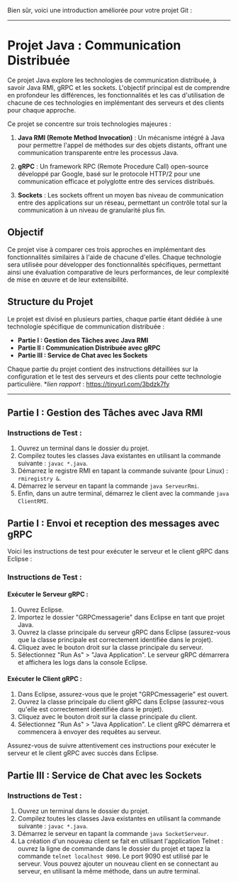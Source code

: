 Bien sûr, voici une introduction améliorée pour votre projet Git :

---

# Projet Java : Communication Distribuée

Ce projet Java explore les technologies de communication distribuée, à savoir Java RMI, gRPC et les sockets. L'objectif principal est de comprendre en profondeur les différences, les fonctionnalités et les cas d'utilisation de chacune de ces technologies en implémentant des serveurs et des clients pour chaque approche.

Ce projet se concentre sur trois technologies majeures :

1. **Java RMI (Remote Method Invocation)** : Un mécanisme intégré à Java pour permettre l'appel de méthodes sur des objets distants, offrant une communication transparente entre les processus Java.
2. **gRPC** : Un framework RPC (Remote Procedure Call) open-source développé par Google, basé sur le protocole HTTP/2 pour une communication efficace et polyglotte entre des services distribués.

3. **Sockets** : Les sockets offrent un moyen bas niveau de communication entre des applications sur un réseau, permettant un contrôle total sur la communication à un niveau de granularité plus fin.

## Objectif

Ce projet vise à comparer ces trois approches en implémentant des fonctionnalités similaires à l'aide de chacune d'elles. Chaque technologie sera utilisée pour développer des fonctionnalités spécifiques, permettant ainsi une évaluation comparative de leurs performances, de leur complexité de mise en œuvre et de leur extensibilité.

## Structure du Projet

Le projet est divisé en plusieurs parties, chaque partie étant dédiée à une technologie spécifique de communication distribuée :

- **Partie I : Gestion des Tâches avec Java RMI**
- **Partie II : Communication Distribuée avec gRPC**
- **Partie III : Service de Chat avec les Sockets**

Chaque partie du projet contient des instructions détaillées sur la configuration et le test des serveurs et des clients pour cette technologie particulière. \*_lien rapport_ : https://tinyurl.com/3bdzk7fy

---

## Partie I : Gestion des Tâches avec Java RMI

### Instructions de Test :

1. Ouvrez un terminal dans le dossier du projet.
2. Compilez toutes les classes Java existantes en utilisant la commande suivante : `javac *.java`.
3. Démarrez le registre RMI en tapant la commande suivante (pour Linux) : `rmiregistry &`.
4. Démarrez le serveur en tapant la commande `java ServeurRmi`.
5. Enfin, dans un autre terminal, démarrez le client avec la commande `java ClientRMI`.

## Partie I : Envoi et reception des messages avec gRPC

Voici les instructions de test pour exécuter le serveur et le client gRPC dans Eclipse :

### Instructions de Test :

#### Exécuter le Serveur gRPC :

1. Ouvrez Eclipse.
2. Importez le dossier "GRPCmessagerie" dans Eclipse en tant que projet Java.
3. Ouvrez la classe principale du serveur gRPC dans Eclipse (assurez-vous que la classe principale est correctement identifiée dans le projet).
4. Cliquez avec le bouton droit sur la classe principale du serveur.
5. Sélectionnez "Run As" > "Java Application".
   Le serveur gRPC démarrera et affichera les logs dans la console Eclipse.

#### Exécuter le Client gRPC :

1. Dans Eclipse, assurez-vous que le projet "GRPCmessagerie" est ouvert.
2. Ouvrez la classe principale du client gRPC dans Eclipse (assurez-vous qu'elle est correctement identifiée dans le projet).
3. Cliquez avec le bouton droit sur la classe principale du client.
4. Sélectionnez "Run As" > "Java Application".
   Le client gRPC démarrera et commencera à envoyer des requêtes au serveur.

Assurez-vous de suivre attentivement ces instructions pour exécuter le serveur et le client gRPC avec succès dans Eclipse.

## Partie III : Service de Chat avec les Sockets

### Instructions de Test :

1. Ouvrez un terminal dans le dossier du projet.
2. Compilez toutes les classes Java existantes en utilisant la commande suivante : `javac *.java`.
3. Démarrez le serveur en tapant la commande `java SocketServeur`.
4. La création d'un nouveau client se fait en utilisant l'application Telnet : ouvrez la ligne de commande dans le dossier du projet et tapez la commande `telnet localhost 9090`. Le port 9090 est utilisé par le serveur. Vous pouvez ajouter un nouveau client en se connectant au serveur, en utilisant la même méthode, dans un autre terminal.
